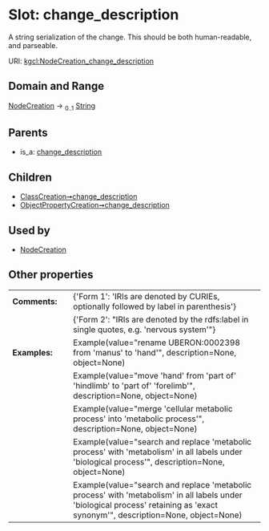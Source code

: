 
# Slot: change_description


A string serialization of the change. This should be both human-readable, and parseable.

URI: [kgcl:NodeCreation_change_description](http://w3id.org/kgcl/NodeCreation_change_description)


## Domain and Range

[NodeCreation](NodeCreation.md) &#8594;  <sub>0..1</sub> [String](types/String.md)

## Parents

 *  is_a: [change_description](change_description.md)

## Children

 *  [ClassCreation➞change_description](ClassCreation_change_description.md)
 *  [ObjectPropertyCreation➞change_description](ObjectPropertyCreation_change_description.md)

## Used by

 * [NodeCreation](NodeCreation.md)

## Other properties

|  |  |  |
| --- | --- | --- |
| **Comments:** | | {'Form 1': 'IRIs are denoted by CURIEs, optionally followed by label in parenthesis'} |
|  | | {'Form 2': "IRIs are denoted by the rdfs:label in single quotes, e.g. 'nervous system'"} |
| **Examples:** | | Example(value="rename UBERON:0002398 from 'manus' to 'hand'", description=None, object=None) |
|  | | Example(value="move 'hand' from 'part of' 'hindlimb' to 'part of' 'forelimb'", description=None, object=None) |
|  | | Example(value="merge 'cellular metabolic process' into 'metabolic process'", description=None, object=None) |
|  | | Example(value="search and replace 'metabolic process' with 'metabolism' in all labels under 'biological process'", description=None, object=None) |
|  | | Example(value="search and replace 'metabolic process' with 'metabolism' in all labels under 'biological process' retaining as 'exact synonym'", description=None, object=None) |


